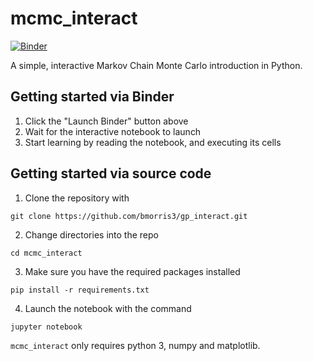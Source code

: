 # mcmc_interact

[![Binder](https://mybinder.org/badge_logo.svg)](https://mybinder.org/v2/gh/bmorris3/mcmc_interact/master?filepath=mcmc_interact.ipynb)

A simple, interactive Markov Chain Monte Carlo introduction in Python.

## Getting started via Binder

1. Click the "Launch Binder" button above
2. Wait for the interactive notebook to launch
3. Start learning by reading the notebook, and executing its cells

## Getting started via source code

1. Clone the repository with 
```
git clone https://github.com/bmorris3/gp_interact.git
```
2. Change directories into the repo
```
cd mcmc_interact
```
3. Make sure you have the required packages installed
```
pip install -r requirements.txt
```
4. Launch the notebook with the command
```
jupyter notebook
```

`mcmc_interact` only requires python 3, numpy and matplotlib.
